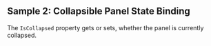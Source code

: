 ## Sample 2: Collapsible Panel State Binding

The `IsCollapsed` property gets or sets, whether the panel is currently collapsed.
